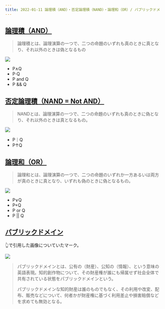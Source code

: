 ```yaml
---
title: 2022-01-11 論理積（AND）・否定論理積（NAND）・論理和（OR）/ パブリックドメイン
---
```


## [論理積（AND）](https://e-words.jp/w/%E8%AB%96%E7%90%86%E7%A9%8D.html)

> 論理積とは、論理演算の一つで、二つの命題のいずれも真のときに真となり、それ以外のときは偽となるもの

![](https://p.e-words.jp/img/AND-Gate.png)

- P∧Q
- P⋅Q
- P and Q
- P && Q

## [否定論理積（NAND = Not AND）](https://e-words.jp/w/NAND.html)

> NANDとは、論理演算の一つで、二つの命題のいずれも真のときに偽となり、それ以外のときは真となるもの。

![](https://p.e-words.jp/img/NAND-Gate.png)

- P｜Q
- P↑Q

## [論理和（OR）](https://e-words.jp/w/%E8%AB%96%E7%90%86%E5%92%8C.html)

> 論理和とは、論理演算の一つで、二つの命題のいずれか一方あるいは両方が真のときに真となり、いずれも偽のときに偽となるもの。

![](https://p.e-words.jp/img/OR-Gate.png)

- P∨Q
- P+Q
- P or Q
- P \|\| Q

## [パブリックドメイン](https://e-words.jp/w/%E3%83%91%E3%83%96%E3%83%AA%E3%83%83%E3%82%AF%E3%83%89%E3%83%A1%E3%82%A4%E3%83%B3.html)

👆で引用した画像についていたマーク。

![](https://p.e-words.jp/img/CC0.png)

> パブリックドメインとは、公有の（財産）、公知の（情報）、という意味の英語表現。知的創作物について、その財産権が誰にも帰属せず社会全体で共有されている状態をパブリックドメインという。
>
> パブリックドメインな知的財産は誰のものでもなく、その利用や改変、配布、販売などについて、何者かが財産権に基づく利用差止や損害賠償などを求めても無効となる。
